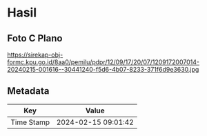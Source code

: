 # Hasil

## Foto C Plano

https://sirekap-obj-formc.kpu.go.id/8aa0/pemilu/pdpr/12/09/17/20/07/1209172007014-20240215-001616--30441240-f5d6-4b07-8233-371f6d9e3630.jpg


## Metadata

| Key        | Value               |
| ---------- | ------------------- |
| Time Stamp | 2024-02-15 09:01:42 |



